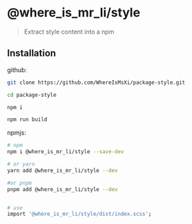 # @where_is_mr_li/style

> Extract style content into a npm

## Installation

github:

```bash
git clone https://github.com/WhereIsMsXi/package-style.git

cd package-style

npm i

npm run build
```

npmjs:

```bash
# npm
npm i @where_is_mr_li/style --save-dev

# or yarn
yarn add @where_is_mr_li/style --dev

#or pnpm
pnpm add @where_is_mr_li/style --dev


# use
import '@where_is_mr_li/style/dist/index.scss';
```
